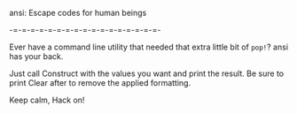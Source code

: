 ansi: Escape codes for human beings

-=-=-=-=-=-=-=-=-=-=-=-=-=-=-=-=-=-

Ever have a command line utility that needed that
extra little bit of `pop!`? ansi has your back. 

Just call Construct with the values you want and print
the result. Be sure to print Clear after to remove the
applied formatting.

Keep calm, Hack on!

